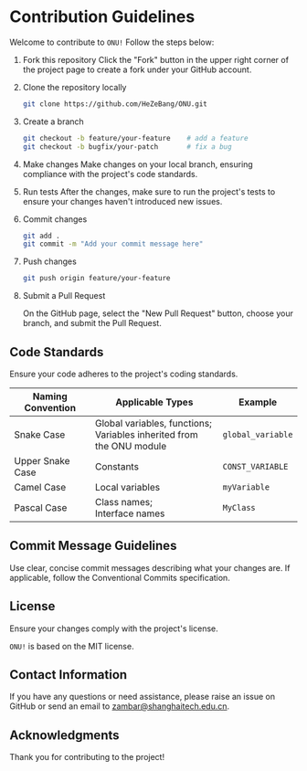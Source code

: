 # Contribution Guidelines

Welcome to contribute to `ONU!` Follow the steps below:

1. Fork this repository
   Click the "Fork" button in the upper right corner of the project page to create a fork under your GitHub account.

2. Clone the repository locally

   ```bash
   git clone https://github.com/HeZeBang/ONU.git
   ```

3. Create a branch

   ```bash
   git checkout -b feature/your-feature    # add a feature
   git checkout -b bugfix/your-patch       # fix a bug
   ```

4. Make changes
   Make changes on your local branch, ensuring compliance with the project's code standards.

5. Run tests
   After the changes, make sure to run the project's tests to ensure your changes haven't introduced new issues.

6. Commit changes

   ```bash
   git add .
   git commit -m "Add your commit message here"
   ```

7. Push changes

   ```bash
   git push origin feature/your-feature
   ```

8. Submit a Pull Request

   On the GitHub page, select the "New Pull Request" button, choose your branch, and submit the Pull Request.

## Code Standards

Ensure your code adheres to the project's coding standards.

| Naming Convention | Applicable Types | Example           |
| ------------------ | ----------------- | ------------------ |
| Snake Case         | Global variables, functions;<br>Variables inherited from the ONU module | `global_variable` |
| Upper Snake Case   | Constants          | `CONST_VARIABLE`   |
| Camel Case         | Local variables    | `myVariable`      |
| Pascal Case        | Class names;<br>Interface names | `MyClass`          |

## Commit Message Guidelines

Use clear, concise commit messages describing what your changes are. If applicable, follow the Conventional Commits specification.

## License

Ensure your changes comply with the project's license.

`ONU!` is based on the MIT license.

## Contact Information

If you have any questions or need assistance, please raise an issue on GitHub or send an email to zambar@shanghaitech.edu.cn.

## Acknowledgments

Thank you for contributing to the project!